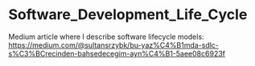 # Software_Development_Life_Cycle
 
Medium article where I describe software lifecycle models: 
https://medium.com/@sultansrzybk/bu-yaz%C4%B1mda-sdlc-s%C3%BCrecinden-bahsedecegim-ayn%C4%B1-5aee08c6923f
